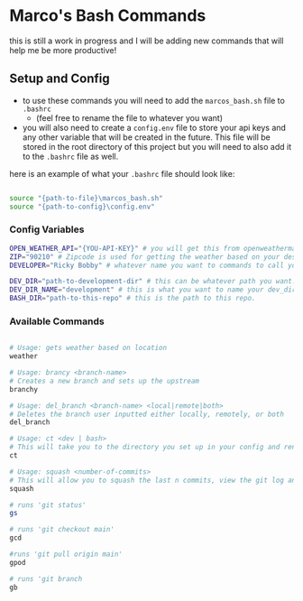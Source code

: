# Marco's Bash Commands

this is still a work in progress and I will be adding new commands that will help me be more productive!

## Setup and Config

- to use these commands you will need to add the `marcos_bash.sh` file to `.bashrc`
   - (feel free to rename the file to whatever you want)
 - you will also need to create a `config.env` file to store your api keys and any other variable that will be created in the future. This file will be stored in the root directory of this project but you will need to also add it to the `.bashrc` file as well.

 here is an example of what your `.bashrc` file should look like:

 ```bash

source "{path-to-file}\marcos_bash.sh"
source "{path-to-config}\config.env"

 ```

### Config Variables


```bash
OPEN_WEATHER_API="{YOU-API-KEY}" # you will get this from openweathermap.org
ZIP="90210" # Zipcode is used for getting the weather based on your desired location
DEVELOPER="Ricky Bobby" # whatever name you want to commands to call you

DEV_DIR="path-to-development-dir" # this can be whatever path you want.
DEV_DIR_NAME="development" # this is what you want to name your dev_dir
BASH_DIR="path-to-this-repo" # this is the path to this repo.
```

### Available Commands

``` bash

# Usage: gets weather based on location
weather

# Usage: brancy <branch-name>
# Creates a new branch and sets up the upstream
branchy

# Usage: del_branch <branch-name> <local|remote|both>
# Deletes the branch user inputted either locally, remotely, or both
del_branch

# Usage: ct <dev | bash>
# This will take you to the directory you set up in your config and rename the title of the tab
ct

# Usage: squash <number-of-commits>
# This will allow you to squash the last n commits, view the git log and force push your changes.
squash

# runs 'git status'
gs

# runs 'git checkout main'
gcd

#runs 'git pull origin main'
gpod

# runs 'git branch
gb
```
